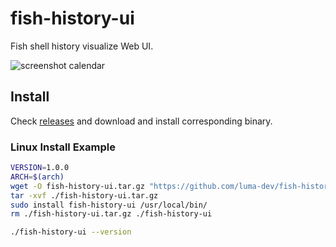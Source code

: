 # fish-history-ui

Fish shell history visualize Web UI.

![screenshot calendar](https://user-images.githubusercontent.com/29811106/130643544-cb9ccdc7-fcff-427b-8211-90c84b373449.png)

## Install

Check [releases](https://github.com/luma-dev/fish-history-ui/releases) and download and install corresponding binary.

### Linux Install Example

```bash
VERSION=1.0.0
ARCH=$(arch)
wget -O fish-history-ui.tar.gz "https://github.com/luma-dev/fish-history-ui/releases/download/v${VERSION}/fish-history-ui_${VERSION}_Linux_${ARCH}.tar.gz"
tar -xvf ./fish-history-ui.tar.gz
sudo install fish-history-ui /usr/local/bin/
rm ./fish-history-ui.tar.gz ./fish-history-ui

./fish-history-ui --version
```
